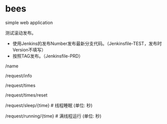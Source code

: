 # bees
simple web application

测试滚动发布。
- 使用Jenkins的发布Number发布最新分支代码。（Jenkinsfile-TEST，发布时Version不填写）
- 按照TAG发布。（Jenkinsfile-PRD）

/name

/request/info

/request/times

/request/times/reset

/request/sleep/{time} # 线程睡眠 (单位: 秒)

/request/running/{time} # 满线程运行 (单位: 秒)